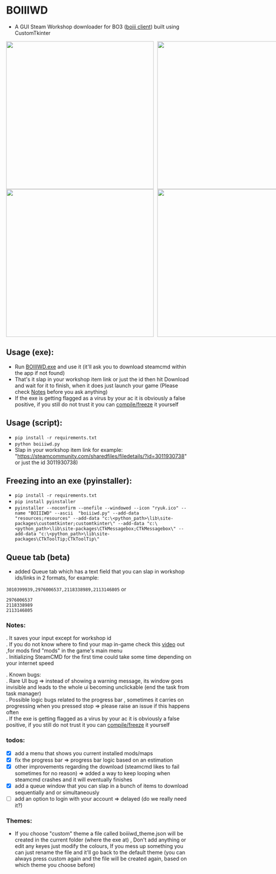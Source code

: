 # BOIIIWD
- A GUI Steam Workshop downloader for BO3 ([boiii client](https://github.com/Ezz-lol/boiii-free)) built using CustomTkinter <br>

<div style="display: flex; justify-content: space-between;">
  <!-- Left Side -->
  <div style="flex: 1; margin-right: 5px;">
    <img src="https://github.com/faroukbmiled/BOIIIWD/assets/51106560/0aa8295f-ba07-4778-8140-200021df4ba9" width="400" />
    <img src="https://github.com/faroukbmiled/BOIIIWD/assets/51106560/b4f27fe1-88f2-4158-b7ba-c8aec57b9968" width="400" />
  </div>
  <!-- Right Side -->
  <div style="flex: 1; margin-left: 5px;">
    <img src="https://github.com/faroukbmiled/BOIIIWD/assets/51106560/781df268-0ce7-4872-aaef-cce9f1af9e72" width="400" />
    <img src="https://github.com/faroukbmiled/BOIIIWD/assets/51106560/d54f59b3-1e9f-4042-914a-51afcd6f4c18" width="400" />
  </div>
</div>

## Usage (exe):
- Run [BOIIIWD.exe](https://github.com/faroukbmiled/BOIIIWD/releases/latest/download/Release.zip) and use it (it'll ask you to download steamcmd within the app if not found)
- That's it slap in your workshop item link or just the id then hit Download and wait for it to finish, when it does just launch your game (Please check [Notes](#notes) before you ask anything)
- If the exe is getting flagged as a virus by your ac it is obviously a false positive, if you still do not trust it you can [compile/freeze](#freezing) it yourself

## Usage (script):
- ```pip install -r requirements.txt```
- ```python boiiiwd.py```
- Slap in your workshop item link for example: "https://steamcommunity.com/sharedfiles/filedetails/?id=3011930738" or just the id 3011930738)

<a name="freezing"></a>
## Freezing into an exe (pyinstaller):
- ```pip install -r requirements.txt```
- ```pip install pyinstaller```
- ```pyinstaller --noconfirm --onefile --windowed --icon "ryuk.ico" --name "BOIIIWD" --ascii  "boiiiwd.py" --add-data "resources;resources" --add-data "c:\<python_path>\lib\site-packages\customtkinter;customtkinter\" --add-data "c:\<python_path>\lib\site-packages\CTkMessagebox;CTkMessagebox\" --add-data "c:\<python_path>\lib\site-packages\CTkToolTip;CTkToolTip\"```

## Queue tab (beta)

- added Queue tab which has a text field that you can slap in workshop ids/links in 2 formats, for example:<br>


```3010399939,2976006537,2118338989,2113146805```  or <br>
```3010399939
2976006537
2118338989
2113146805
```

<a name="notes"></a>
### Notes:
. It saves your input except for workshop id <br>
. If you do not know where to find your map in-game check this [video](https://youtu.be/XIQjfXXlgQs?t=260) out ,for mods find "mods" in the game's main menu <br>
. Initializing SteamCMD for the first time could take some time depending on your internet speed <br>

. Known bugs: <br>
. Rare UI bug => instead of showing a warning message, its window goes invisible and leads to the whole ui becoming unclickable (end the task from task manager) <br>
. Possible logic bugs related to the progress bar , sometimes it carries on progressing when you pressed stop => please raise an issue if this happens often <br>
. If the exe is getting flagged as a virus by your ac it is obviously a false positive, if you still do not trust it you can [compile/freeze](#freezing) it yourself <br>
  
### todos:
- [x] add a menu that shows you current installed mods/maps
- [x] fix the progress bar => progress bar logic based on an estimation
- [x] other improvements regarding the download (steamcmd likes to fail sometimes for no reason) => added a way to keep looping when steamcmd crashes and it will eventually finishes
- [x] add a queue window that you can slap in a bunch of items to download sequentially and or simultaneously
- [ ] add an option to login with your account => delayed (do we really need it?)

### Themes:
- If you choose "custom" theme a file called boiiiwd_theme.json will be created in the current folder (where the exe at) , Don't add anything or edit any keyes just modify the colours, If you mess up something you can just rename the file and it'll go back to the default theme (you can always press custom again and the file will be created again, based on which theme you choose before)
